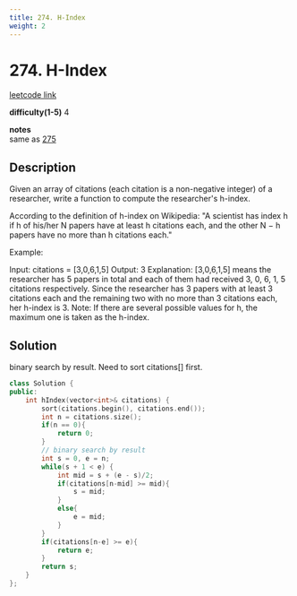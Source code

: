 ```yaml
---
title: 274. H-Index
weight: 2
---
```


# 274. H-Index

[leetcode link](https://leetcode.com/problems/h-index/)

**difficulty(1-5)** 
4

**notes**   
same as [275](275.md)

## Description

Given an array of citations (each citation is a non-negative integer) of a researcher, write a function to compute the researcher's h-index.

According to the definition of h-index on Wikipedia: "A scientist has index h if h of his/her N papers have at least h citations each, and the other N − h papers have no more than h citations each."

Example:

Input: citations = [3,0,6,1,5]
Output: 3 
Explanation: [3,0,6,1,5] means the researcher has 5 papers in total and each of them had 
             received 3, 0, 6, 1, 5 citations respectively. 
             Since the researcher has 3 papers with at least 3 citations each and the remaining 
             two with no more than 3 citations each, her h-index is 3.
Note: If there are several possible values for h, the maximum one is taken as the h-index.

## Solution

binary search by result. Need to sort citations[] first. 

```c++
class Solution {
public:
    int hIndex(vector<int>& citations) {
        sort(citations.begin(), citations.end());
        int n = citations.size();
        if(n == 0){
            return 0;
        }
        // binary search by result
        int s = 0, e = n; 
        while(s + 1 < e) {
            int mid = s + (e - s)/2;
            if(citations[n-mid] >= mid){
                s = mid;
            }
            else{
                e = mid;
            }
        }
        if(citations[n-e] >= e){
            return e;
        }
        return s;
    }
};
```